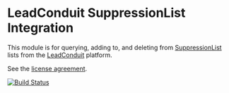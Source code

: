 # LeadConduit SuppressionList Integration

This module is for querying, adding to, and deleting from [SuppressionList](http://activeprospect.com/products/suppressionlist/) lists from the [LeadConduit](http://activeprospect.com/products/leadconduit/) platform.

See the [license agreement](http://creativecommons.org/licenses/by-nc-nd/4.0/).

[![Build Status](https://travis-ci.org/activeprospect/leadconduit-integration-suppressionlist.png?branch=master)](https://travis-ci.org/activeprospect/leadconduit-integration-suppressionlist)
